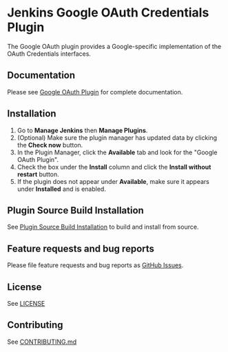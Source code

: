 <!--
Copyright 2013 Google LLC

Licensed under the Apache License, Version 2.0 (the "License");
you may not use this file except in compliance with the License.
You may obtain a copy of the License at

     https://www.apache.org/licenses/LICENSE-2.0

Unless required by applicable law or agreed to in writing, software
distributed under the License is distributed on an "AS IS" BASIS,
WITHOUT WARRANTIES OR CONDITIONS OF ANY KIND, either express or implied.
See the License for the specific language governing permissions and
limitations under the License.
-->
Jenkins Google OAuth Credentials Plugin
=====================
The Google OAuth plugin provides a Google-specific implementation of the OAuth Credentials interfaces.

## Documentation
Please see [Google OAuth Plugin](docs/home.md) for complete documentation.

## Installation
1. Go to **Manage Jenkins** then **Manage Plugins**.
1. (Optional) Make sure the plugin manager has updated data by clicking the **Check now** button.
1. In the Plugin Manager, click the **Available** tab and look for the "Google OAuth Plugin".
1. Check the box under the **Install** column and click the **Install without restart** button.
1. If the plugin does not appear under **Available**, make sure it appears under **Installed** and is enabled.
 
## Plugin Source Build Installation
See [Plugin Source Build Installation](docs/source_build_installation.md) to build and install from source.

## Feature requests and bug reports
Please file feature requests and bug reports as [GitHub Issues](https://github.com/jenkinsci/google-oauth-plugin/issues).

## License
See [LICENSE](LICENSE)

## Contributing
See [CONTRIBUTING.md](CONTRIBUTING.md)
